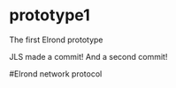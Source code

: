 # prototype1
The first Elrond prototype

JLS made a commit! And a second commit!


#Elrond network protocol



